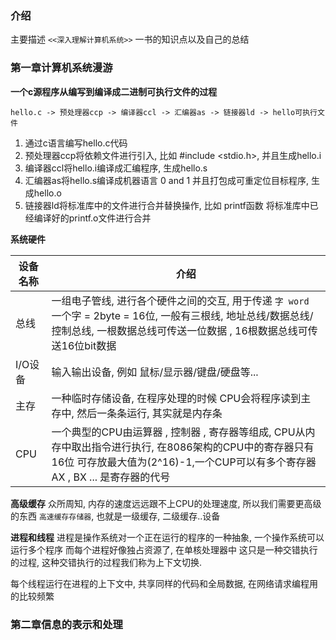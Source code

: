 ### 介绍
主要描述 `<<深入理解计算机系统>>` 一书的知识点以及自己的总结

### 第一章计算机系统漫游

**一个c源程序从编写到编译成二进制可执行文件的过程**
```
hello.c -> 预处理器ccp -> 编译器ccl -> 汇编器as -> 链接器ld -> hello可执行文件
```
1. 通过c语言编写hello.c代码
2. 预处理器ccp将依赖文件进行引入, 比如 #include <stdio.h>, 并且生成hello.i
3. 编译器ccl将hello.i编译成汇编程序, 生成hello.s
4. 汇编器as将hello.s编译成机器语言 0 and 1 并且打包成可重定位目标程序, 生成hello.o
5. 链接器ld将标准库中的文件进行合并替换操作, 比如 printf函数 将标准库中已经编译好的printf.o文件进行合并

**系统硬件**

|设备名称|介绍|
|---|---|
|总线|一组电子管线, 进行各个硬件之间的交互, 用于传递 `字 word` 一个字 = 2byte = 16位, 一般有三根线, 地址总线/数据总线/控制总线, 一根数据总线可传送一位数据 , 16根数据总线可传送16位bit数据|
|I/O设备|输入输出设备, 例如 鼠标/显示器/键盘/硬盘等...|
|主存|一种临时存储设备, 在程序处理的时候 CPU会将程序读到主存中, 然后一条条运行, 其实就是内存条|
|CPU|一个典型的CPU由运算器 , 控制器 , 寄存器等组成, CPU从内存中取出指令进行执行, 在8086架构的CPU中的寄存器只有16位 可存放最大值为(2^16)-1,一个CUP可以有多个寄存器AX , BX ... 是寄存器的代号|


**高级缓存**
众所周知, 内存的速度远远跟不上CPU的处理速度, 所以我们需要更高级的东西 `高速缓存存储器`, 也就是一级缓存, 二级缓存..设备
 
**进程和线程**
进程是操作系统对一个正在运行的程序的一种抽象, 一个操作系统可以运行多个程序 而每个进程好像独占资源了, 在单核处理器中 这只是一种交错执行的过程, 这种交错执行的过程我们称为上下文切换.

每个线程运行在进程的上下文中, 共享同样的代码和全局数据, 在网络请求编程用的比较频繁

### 第二章信息的表示和处理


